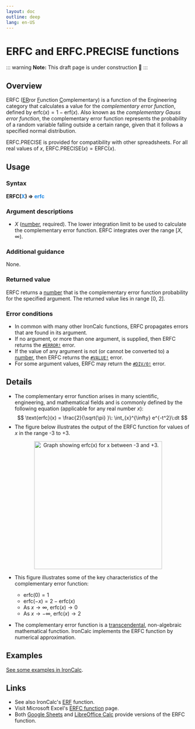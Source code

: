 ```yaml
---
layout: doc
outline: deep
lang: en-US
---
```

# ERFC and ERFC.PRECISE functions
::: warning
**Note:** This draft page is under construction 🚧
:::
## Overview
ERFC (<u>ER</u>ror <u>F</u>unction <u>C</u>omplementary) is a function of the Engineering category that calculates a value for the _complementary error function_, defined by $\text{erfc}(x) = 1 - \text{erf}(x)$. Also known as the _complementary Gauss error function_, the complementary error function represents the probability of a random variable falling outside a certain range, given that it follows a specified normal distribution.

ERFC.PRECISE is provided for compatibility with other spreadsheets. For all real values of $x$, $\text{ERFC.PRECISE}(x)=\text{ERFC}(x)$.
## Usage
### Syntax
**ERFC(<span title="Number" style="color:#1E88E5">X</span>) => <span title="Number" style="color:#1E88E5">erfc</span>**
### Argument descriptions
* *X* ([number](/features/value-types#numbers), required). The lower integration limit to be used to calculate the complementary error function. ERFC integrates over the range $[X, \infty)$.
### Additional guidance
None.
### Returned value
ERFC returns a [number](/features/value-types#numbers) that is the complementary error function probability for the specified argument. The returned value lies in range [0, 2].
### Error conditions
* In common with many other IronCalc functions, ERFC propagates errors that are found in its argument.
* If no argument, or more than one argument, is supplied, then ERFC returns the [`#ERROR!`](/features/error-types.md#error) error.
* If the value of any argument is not (or cannot be converted to) a [number](/features/value-types#numbers), then ERFC returns the [`#VALUE!`](/features/error-types.md#value) error.
* For some argument values, ERFC may return the [`#DIV/0!`](/features/error-types.md#div-0) error.

<!--@include: ../markdown-snippets/error-type-details.txt-->
## Details
* The complementary error function arises in many scientific, engineering, and mathematical fields and is commonly defined by the following equation (applicable for any real number $x$):
$$
\text{erfc}(x) = \frac{2}{\sqrt{\pi} }\: \int_{x}^{\infty} e^{-t^2}\:dt
$$
* The figure below illustrates the output of the ERFC function for values of $x$ in the range -3 to +3.
<center><img src="/functions/images/complementary-error-function-curve.png" width="350" alt="Graph showing erfc(x) for x between -3 and +3."></center>

* This figure illustrates some of the key characteristics of the complementary error function:

  * $\text{erfc}(0) = 1$
  * $\text{erfc}(-x) = 2-\text{erfc}(x)$
  * As $x \rightarrow \infty$, $\text{erfc}(x) \rightarrow 0$
  * As $x \rightarrow -\infty$, $\text{erfc}(x) \rightarrow 2$

* The complementary error function is a [transcendental](https://en.wikipedia.org/wiki/Transcendental_function), non-algebraic mathematical function. IronCalc implements the ERFC function by numerical approximation.
## Examples
[See some examples in IronCalc](https://app.ironcalc.com/?example=erfc).

## Links
* See also IronCalc's [ERF](/functions/engineering/erf.md) function.
* Visit Microsoft Excel's [ERFC function](https://support.microsoft.com/en-gb/office/erfc-function-736e0318-70ba-4e8b-8d08-461fe68b71b3) page.
* Both [Google Sheets](https://support.google.com/docs/answer/3093407) and [LibreOffice Calc](https://wiki.documentfoundation.org/Documentation/Calc_Functions/ERFC) provide versions of the ERFC function.